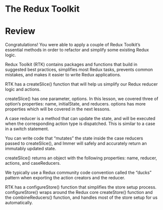 # The Redux Toolkit

# Review

Congratulations! You were able to apply a couple of Redux Toolkit’s essential methods in order to refactor and simplify some existing Redux logic.

Redux Toolkit (RTK) contains packages and functions that build in suggested best practices, simplifies most Redux tasks, prevents common mistakes, and makes it easier to write Redux applications.

RTK has a createSlice() function that will help us simplify our Redux reducer logic and actions.

createSlice() has one parameter, options. In this lesson, we covered three of option‘s properties: name, initialState, and reducers. options has more properties which will be covered in the next lessons.

A case reducer is a method that can update the state, and will be executed when the corresponding action type is dispatched. This is similar to a case in a switch statement.

You can write code that “mutates” the state inside the case reducers passed to createSlice(), and Immer will safely and accurately return an immutably updated state.

createSlice() returns an object with the following properties: name, reducer, actions, and caseReducers.

We typically use a Redux community code convention called the “ducks” pattern when exporting the action creators and the reducer.

RTK has a configureStore() function that simplifies the store setup process. configureStore() wraps around the Redux core createStore() function and the combineReducers() function, and handles most of the store setup for us automatically.
